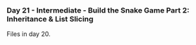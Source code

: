 ### Day 21 - Intermediate - Build the Snake Game Part 2: Inheritance & List Slicing

Files in day 20.
